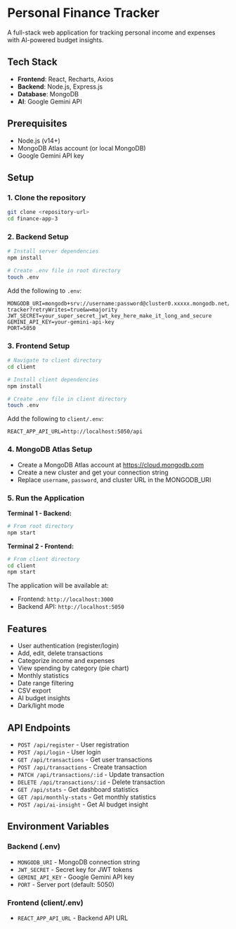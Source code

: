 # Personal Finance Tracker

A full-stack web application for tracking personal income and expenses with AI-powered budget insights.

## Tech Stack

- **Frontend**: React, Recharts, Axios
- **Backend**: Node.js, Express.js
- **Database**: MongoDB
- **AI**: Google Gemini API

## Prerequisites

- Node.js (v14+)
- MongoDB Atlas account (or local MongoDB)
- Google Gemini API key

## Setup

### 1. Clone the repository
```bash
git clone <repository-url>
cd finance-app-3
```

### 2. Backend Setup
```bash
# Install server dependencies
npm install

# Create .env file in root directory
touch .env
```

Add the following to `.env`:
```env
MONGODB_URI=mongodb+srv://username:password@cluster0.xxxxx.mongodb.net/finance-tracker?retryWrites=true&w=majority
JWT_SECRET=your_super_secret_jwt_key_here_make_it_long_and_secure
GEMINI_API_KEY=your-gemini-api-key
PORT=5050
```

### 3. Frontend Setup
```bash
# Navigate to client directory
cd client

# Install client dependencies
npm install

# Create .env file in client directory
touch .env
```

Add the following to `client/.env`:
```env
REACT_APP_API_URL=http://localhost:5050/api
```

### 4. MongoDB Atlas Setup
- Create a MongoDB Atlas account at https://cloud.mongodb.com
- Create a new cluster and get your connection string
- Replace `username`, `password`, and cluster URL in the MONGODB_URI

### 5. Run the Application

**Terminal 1 - Backend:**
```bash
# From root directory
npm start
```

**Terminal 2 - Frontend:**
```bash
# From client directory
cd client
npm start
```

The application will be available at:
- Frontend: `http://localhost:3000`
- Backend API: `http://localhost:5050`

## Features

- User authentication (register/login)
- Add, edit, delete transactions
- Categorize income and expenses
- View spending by category (pie chart)
- Monthly statistics
- Date range filtering
- CSV export
- AI budget insights
- Dark/light mode

## API Endpoints

- `POST /api/register` - User registration
- `POST /api/login` - User login
- `GET /api/transactions` - Get user transactions
- `POST /api/transactions` - Create transaction
- `PATCH /api/transactions/:id` - Update transaction
- `DELETE /api/transactions/:id` - Delete transaction
- `GET /api/stats` - Get dashboard statistics
- `GET /api/monthly-stats` - Get monthly statistics
- `POST /api/ai-insight` - Get AI budget insight

## Environment Variables

### Backend (.env)
- `MONGODB_URI` - MongoDB connection string
- `JWT_SECRET` - Secret key for JWT tokens
- `GEMINI_API_KEY` - Google Gemini API key
- `PORT` - Server port (default: 5050)

### Frontend (client/.env)
- `REACT_APP_API_URL` - Backend API URL